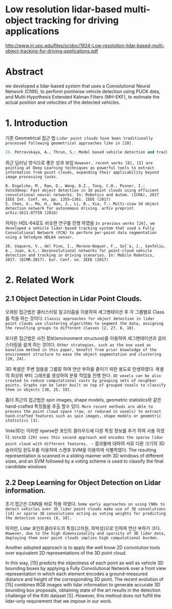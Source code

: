 # Low resolution lidar-based multi-object tracking for driving applications

http://www.iri.upc.edu/files/scidoc/1924-Low-resolution-lidar-based-multi-object-tracking-for-driving-applications.pdf

# Abstract

we developed a lidar-based system that uses a Convolutional Neural Network (CNN), to perform pointwise vehicle detection using PUCK data, and Multi-Hypothesis Extended Kalman Filters (MH-EKF), to estimate the actual position and velocities of the detected vehicles. 

# 1.  Introduction

기존 Geometrical 접근 법 `Lidar point clouds have been traditionally processed following geometrical approaches like in [20].`

```python
20. Petrovskaya, A., Thrun, S.: Model based vehicle detection and tracking for autonomous urban driving. Autonomous Robots 26(2-3), 123–139 (2009)
```

최근 딥러닝 방식으로 좋은 성과 보임 `However, recent works [8], [5] are pointing at Deep Learning techniques as powerful tools to extract information from point clouds, expanding their applicability beyond image processing tasks. `

```
8. Engelcke, M., Rao, D., Wang, D.Z., Tong, C.H., Posner, I.: Vote3deep: Fast object detection in 3d point clouds using efficient convolutional neural networks. In: Robotics and Autom. (ICRA), 2017 IEEE Int. Conf. on, pp. 1355–1361. IEEE (2017)
5. Chen, X., Ma, H., Wan, J., Li, B., Xia, T.: Multi-view 3d object detection network for autonomous driving. arXiv preprint arXiv:1611.07759 (2016)
```

저자는 HDL-64로도 비슷한 연구를 진행 하였음 `In previous works [26], we developed a vehicle lidar-based tracking system that used a Fully Convolutional Network (FCN) to perform per-point data segmentation using a Velodyne HDL64 sensor. `

```
26. Vaquero, V., del Pino, I., Moreno-Noguer, F., Sol`a, J., Sanfeliu, A., Juan, A.C.: Deconvolutional networks for point-cloud vehicle detection and tracking in driving scenarios. In: Mobile Robotics, 2017. (ECMR-2017). Eur. Conf. on. IEEE (2017)
```

# 2. Related Work


## 2.1 Object Detection in Lidar Point Clouds. 

오래된 접근법은 클러스터링 알고리즘을 이용하여 세그멘테이션 후 각 그룹별로 Class를 적용 하는 것이다. `Classic approaches for object detection in lidar point clouds use clustering algorithms to segment the data, assigning the resulting groups to different classes [2, 27, 6, 18]. `

또다른 접근법은 사전 정보(environment structure)를 이용하여 세그멘테이션과 글러스터링을 쉽게 하는 것이다. `Other strategies, such as the one used as baseline method in this paper, benefit from prior knowledge of the environment structure to ease the object segmentation and clustering [20, 24]. `


3D 복셀은 주변 점들을 그룹핑 하여 연산 부하를 줄이기 위한 용도로 탄생하였다. 복셀의 최상위 부터 그래프를 생성하여 분류 작업을 진행 한다. `3D voxels can be also created to reduce computational costs by grouping sets of neighbor points. Graphs can be later built on top of grouped voxels to classify them in objects [30, 25, 19]. `


좀더 최근의 접근법은 spin images, shape models, geometric statistics와 같은 hand-crafted 특징들을 추출 할수 있다. `More recent methods are able to process the point cloud space (raw, or reduced in voxels) to extract hand-crafted features such as spin images, shape models or geometric statistics [3]. `

Vote3D는 이러한 sparse한 포인트 클라우드에 다른 특징 정보를 추가 하여 사용 하였다. `Vote3D [29] uses this second approach and encodes the sparse lidar point cloud with different features. `
    - 결과물에 대하여 서로 다른 크기의 3D 슬라이딩 윈도우를 이용하여 스캔후 SVM을 이용하여 식별하였다. The resulting representation is scanned in a sliding manner with 3D windows of different sizes, and an SVM followed by a voting scheme is used to classify the final candidate windows

## 2.2 Deep Learning for Object Detection on Lidar information. 

초기 접근은 CNN을 바로 적용 하였다. `Some early approaches on using CNNs to detect vehicles over 3D lidar point clouds make use of 3D convolutions [14] or sparse 3D convolutions acting as voting weights for predicting the detection scores [8, 10]. `

하지만, Lidar 포인트클라우드의 특징(고차원, 희박성)으로 인하여 연산 부하가 크다. `However, due to the high dimensionality and sparsity
of 3D lidar data, deploying them over point clouds implies high computational burden.` 

Another adopted approach is to apply the well know 2D convolution tools over equivalent 2D representations of the 3D point cloud. 

In this way, [15] predicts the objectness of each point as well as vehicle 3D bounding boxes
by applying a Fully Convolutional Network over a front view representation in
which each element encodes a ground-measured distance and height of the corresponding
3D point. The recent evolution of [15] combines RGB images with lidar
information to generate accurate 3D bounding box proposals, obtaining state of
the art results in the detection challenge of the Kitti dataset [5]. However, this
method does not fulfill the lidar-only requirement that we impose in our work.
